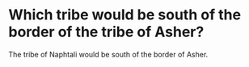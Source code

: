 # Which tribe would be south of the border of the tribe of Asher?

The tribe of Naphtali would be south of the border of Asher.
